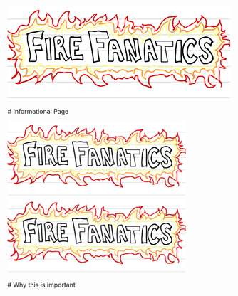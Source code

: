 <p float="left">
  <img src="/image1.png" width="500" />
</p>
# Informational Page
<p float="left">
  <img src="/image1.png" width="400" />
  <img src="/image1.png" width="400" /> 
</p>
# Why this is important 
